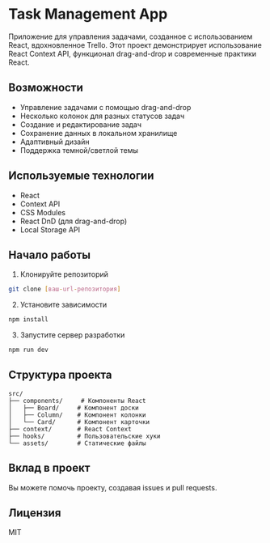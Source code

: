 # Task Management App

Приложение для управления задачами, созданное с использованием React, вдохновленное Trello. Этот проект демонстрирует использование React Context API, функционал drag-and-drop и современные практики React.

## Возможности

- Управление задачами с помощью drag-and-drop
- Несколько колонок для разных статусов задач
- Создание и редактирование задач
- Сохранение данных в локальном хранилище
- Адаптивный дизайн
- Поддержка темной/светлой темы

## Используемые технологии

- React
- Context API
- CSS Modules
- React DnD (для drag-and-drop)
- Local Storage API

## Начало работы

1. Клонируйте репозиторий
```bash
git clone [ваш-url-репозитория]
```

2. Установите зависимости
```bash
npm install
```

3. Запустите сервер разработки
```bash
npm run dev
```

## Структура проекта

```
src/
├── components/     # Компоненты React
│   ├── Board/     # Компонент доски
│   ├── Column/    # Компонент колонки
│   └── Card/      # Компонент карточки
├── context/       # React Context
├── hooks/         # Пользовательские хуки
└── assets/        # Статические файлы
```

## Вклад в проект

Вы можете помочь проекту, создавая issues и pull requests.

## Лицензия

MIT
